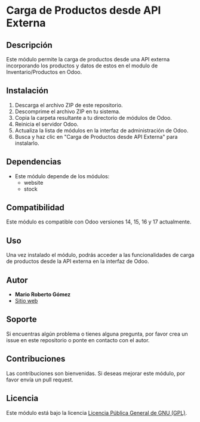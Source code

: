 # Carga de Productos desde API Externa

## Descripción
Este módulo permite la carga de productos desde una API externa incorporando los productos y datos de estos en el modulo de Inventario/Productos en Odoo.

## Instalación
1. Descarga el archivo ZIP de este repositorio.
2. Descomprime el archivo ZIP en tu sistema.
3. Copia la carpeta resultante a tu directorio de módulos de Odoo.
4. Reinicia el servidor Odoo.
5. Actualiza la lista de módulos en la interfaz de administración de Odoo.
6. Busca y haz clic en "Carga de Productos desde API Externa" para instalarlo.

## Dependencias
- Este módulo depende de los módulos:
  - website
  - stock

## Compatibilidad
Este módulo es compatible con Odoo versiones 14, 15, 16 y 17 actualmente.

## Uso
Una vez instalado el módulo, podrás acceder a las funcionalidades de carga de productos desde la API externa en la interfaz de Odoo.

## Autor
- **Mario Roberto Gómez**
- [Sitio web](https://mrgomezsv.github.io/)

## Soporte
Si encuentras algún problema o tienes alguna pregunta, por favor crea un issue en este repositorio o ponte en contacto con el autor.

## Contribuciones
Las contribuciones son bienvenidas. Si deseas mejorar este módulo, por favor envía un pull request.

## Licencia
Este módulo está bajo la licencia [Licencia Pública General de GNU (GPL)](https://www.gnu.org/licenses/gpl-3.0.html).

